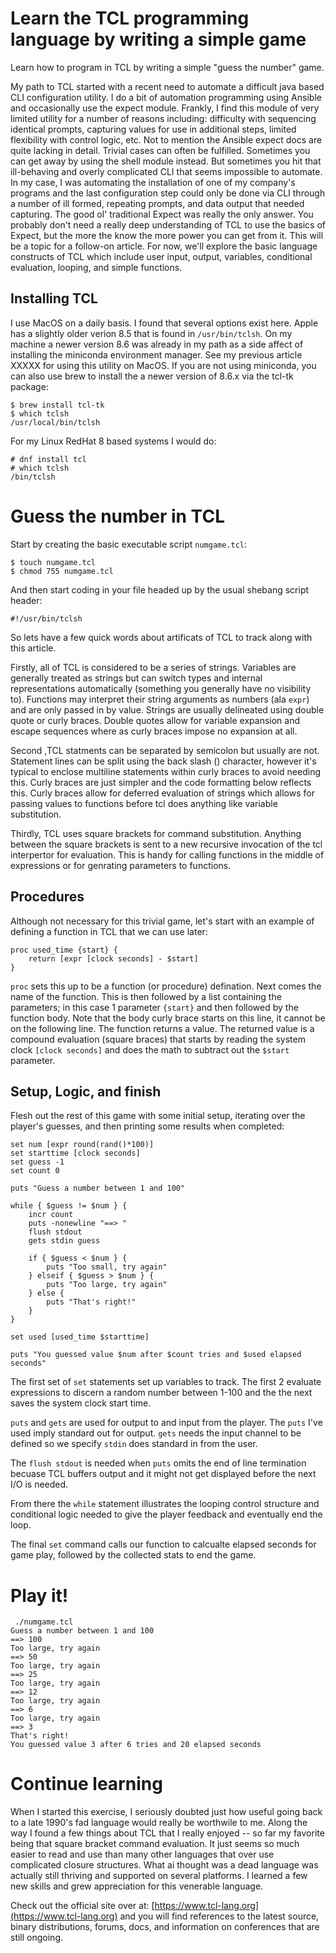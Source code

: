 # Learn the TCL programming language by writing a simple game

Learn how to program in TCL by writing a simple "guess the number" game.

My path to TCL started with a recent need to automate a difficult java based CLI configuration utility. I do a bit of automation programming using Ansible and occasionally use the expect module. Frankly, I find this module of very limited utility for a number of reasons including: difficulty with sequencing identical prompts, capturing values for use in additional steps, limited flexibility with control logic, etc. Not to mention the Ansible expect docs are quite lacking in detail.  Trivial cases can often be fulfilled. Sometimes you can get away by using the shell module instead. But sometimes you hit that ill-behaving and overly complicated CLI that seems impossible to automate.  In my case, I was automating the installation of one of my company's programs and the last configuration step could only be done via CLI through a number of ill formed, repeating prompts, and data output that needed capturing. The good ol' traditional Expect was really the only answer.  You probably don't need a really deep understanding of TCL to use the basics of Expect, but the more the know the more power you can get from it. This will be a topic for a follow-on article. For now, we'll explore the basic language constructs of TCL which include user input, output, variables, conditional evaluation, looping, and simple functions.

## Installing TCL
I use MacOS on a daily basis. I found that several options exist here. Apple has a slightly older verion 8.5 that is found in `/usr/bin/tclsh`. On my machine a newer version 8.6 was already in my path as a side affect of installing the miniconda environment manager. See my previous article XXXXX for using this utility on MacOS. If you are not using miniconda, you can also use brew to install the a newer version of 8.6.x via the tcl-tk package:
```
$ brew install tcl-tk
$ which tclsh
/usr/local/bin/tclsh
```

For my Linux RedHat 8 based systems I would do:
```
# dnf install tcl
# which tclsh
/bin/tclsh
```
# Guess the number in TCL

Start by creating the basic executable script `numgame.tcl`: 

```
$ touch numgame.tcl
$ chmod 755 numgame.tcl
```

And then start coding in your file headed up by the usual shebang script header:


```
#!/usr/bin/tclsh

```

So lets have a few quick words about artificats of TCL to track along with this article.

Firstly, all of TCL is considered to be a series of strings.  Variables are generally treated as strings but can switch types and internal representations automatically (something you generally have no visibility to). Functions may interpret their string arguments as numbers (ala `expr`) and are only passed in by value. Strings are usually delineated using double quote or curly braces. Double quotes allow for variable expansion and escape sequences where as curly braces impose no expansion at all.

Second ,TCL statments can be separated by semicolon but usually are not. Statement lines can be split using the back slash (\) character, however it's typical to enclose multiline statements within curly braces to avoid needing this. Curly braces are just simpler and the code formatting below reflects this. Curly braces allow for deferred evaluation of strings which allows for passing values to functions before tcl does anything like variable substitution.

Thirdly, TCL uses square brackets for command substitution. Anything between the square brackets is sent to a new recursive invocation of the tcl interpertor for evaluation. This is handy for calling functions in the middle of expressions or for genrating parameters to functions.

## Procedures
Although not necessary for this trivial game, let's start with an example of defining a function in TCL that we can use later:
```
proc used_time {start} {
	return [expr [clock seconds] - $start]
}
```

`proc` sets this up to be a function (or procedure) defination. Next comes the name of the function. This is then followed by a list containing the parameters; in this case 1 parameter `{start}` and then followed by the function body. Note that the body curly brace starts on this line, it cannot be on the following line.  The function returns a value.  The returned value is a compound evaluation (square braces) that starts by reading the system clock `[clock seconds]` and does the math to subtract out the `$start` parameter.

## Setup, Logic, and finish

Flesh out the rest of this game with some initial setup, iterating over the player's guesses, and then printing some results when completed:

```
set num [expr round(rand()*100)]
set starttime [clock seconds]
set guess -1
set count 0

puts "Guess a number between 1 and 100"

while { $guess != $num } {
	incr count
	puts -nonewline "==> "
	flush stdout
	gets stdin guess

	if { $guess < $num } {
		puts "Too small, try again"
	} elseif { $guess > $num } {
		puts "Too large, try again"
	} else {
		puts "That's right!"
	}
}

set used [used_time $starttime]

puts "You guessed value $num after $count tries and $used elapsed seconds"
```

The first set of `set` statements set up variables to track.  The first 2 evaluate expressions to discern a random number between 1-100 and the the next saves the system clock start time.

`puts` and `gets` are used for output to and input from the player.  The `puts` I've used imply standard out for output. `gets` needs the input channel to be defined so we specify `stdin` does standard in from the user.

The `flush stdout` is needed when `puts` omits the end of line termination becuase TCL buffers output and it might not get displayed before the next I/O is needed.

From there the `while` statement illustrates the looping control structure and conditional logic needed to give the player feedback and eventually end the loop.

The final `set` command calls our function to calcualte elapsed seconds for game play, followed by the collected stats to end the game.

# Play it!

```
 ./numgame.tcl
Guess a number between 1 and 100
==> 100
Too large, try again
==> 50
Too large, try again
==> 25
Too large, try again
==> 12
Too large, try again
==> 6
Too large, try again
==> 3
That's right!
You guessed value 3 after 6 tries and 20 elapsed seconds
```

# Continue learning
When I started this exercise, I seriously doubted just how useful going back to a late 1990's fad language would really be worthwile to me. Along the way I found a few things about TCL that I really enjoyed -- so far my favorite being that square bracket command evaluation. It just seems so much easier to read and use than many other languages that over use complicated closure structures.  What ai thought was a dead language was actually still thriving and supported on several platforms. I learned a few new skills and grew appreciation for this venerable language.

Check out the official site over at: [https://www.tcl-lang.org](https://www.tcl-lang.org) and you will find references to the latest source, binary distributions, forums, docs, and information on conferences that are still ongoing.

